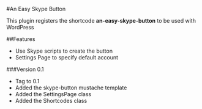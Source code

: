 #An Easy Skype Button

This plugin registers the shortcode **an-easy-skype-button** to be used with WordPress
 
 

##Features

* Use Skype scripts to create the button
* Settings Page to specify default account


###Version 0.1

* Tag to 0.1
* Added the skype-button mustache template
* Added the SettingsPage class
* Added the Shortcodes class